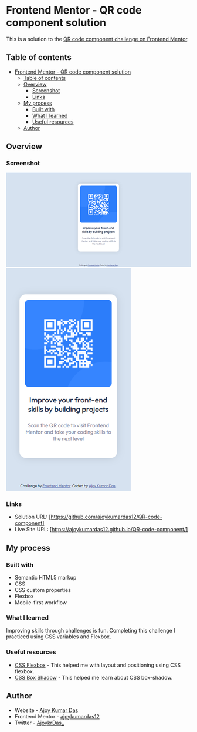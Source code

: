 # Frontend Mentor - QR code component solution

This is a solution to the [QR code component challenge on Frontend Mentor](https://www.frontendmentor.io/challenges/qr-code-component-iux_sIO_H).

## Table of contents

- [Frontend Mentor - QR code component solution](#frontend-mentor---qr-code-component-solution)
  - [Table of contents](#table-of-contents)
  - [Overview](#overview)
    - [Screenshot](#screenshot)
    - [Links](#links)
  - [My process](#my-process)
    - [Built with](#built-with)
    - [What I learned](#what-i-learned)
    - [Useful resources](#useful-resources)
  - [Author](#author)


## Overview

### Screenshot

![QR-code-component_desktop](./screenshots/Screenshot_QR-code-component_desktop.png)
![QR-code-component_mobile](./screenshots/Screenshot_QR-code-component_mobile.png)


### Links

- Solution URL: [https://github.com/ajoykumardas12/QR-code-component]
- Live Site URL: [https://ajoykumardas12.github.io/QR-code-component/]

## My process

### Built with

- Semantic HTML5 markup
- CSS
- CSS custom properties
- Flexbox
- Mobile-first workflow

### What I learned

Improving skills through challenges is fun. Completing this challenge I practiced using CSS variables and Flexbox.

### Useful resources

- [CSS Flexbox](https://www.w3schools.com/css/css3_flexbox.asp) - This helped me with layout and positioning using CSS flexbox.
- [CSS Box Shadow](https://developer.mozilla.org/en-US/docs/Web/CSS/box-shadow) - This helped me learn about CSS box-shadow.

## Author

- Website - [Ajoy Kumar Das](https://ajoykumardas.vercel.app/)
- Frontend Mentor - [ajoykumardas12](https://www.frontendmentor.io/profile/ajoykumardas12)
- Twitter - [AjoykrDas_](https://twitter.com/AjoykrDas_)